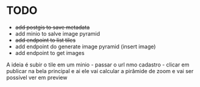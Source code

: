 # TODO
- <del>add postgis to save metadata</del>
- add minio to salve image pyramid
- <del>add endpoint to list tiles<del>
- add endpoint do generate image pyramid (insert image)
- add endpoint to get images


A ideia é subir o tile em um minio - passar o url nmo cadastro - clicar em publicar na bela principal e ai ele vai calcular a pirâmide de zoom e vai ser possível ver em preview